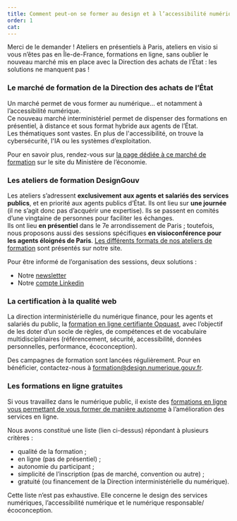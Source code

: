 ```yaml
---
title: Comment peut-on se former au design et à l’accessibilité numérique ?
order: 1
cat: 
---
```



Merci de le demander ! Ateliers en présentiels à Paris, ateliers en visio si vous n’êtes pas en Île-de-France, formations en ligne, sans oublier le nouveau marché mis en place avec la Direction des achats de l’État : les solutions ne manquent pas !

### Le marché de formation de la Direction des achats de l’État

Un marché permet de vous former au numérique... et notamment à l’accessibilité numérique.  
Ce nouveau marché interministériel permet de dispenser des formations en présentiel, à distance et sous format hybride aux agents de l’État.  
Les thématiques sont vastes. En plus de l'accessibilité, on trouve la cybersécurité, l'IA ou les systèmes d’exploitation.

Pour en savoir plus, rendez-vous sur [la page dédiée à ce marché de formation](https://www.economie.gouv.fr/dae/un-nouveau-marche-interministeriel-pour-renforcer-loffre-de-formations-numeriques-destination) sur le site du Ministère de l’économie.

### Les ateliers de formation DesignGouv

Les ateliers s’adressent **exclusivement** **aux agents et salariés des services publics**, et en priorité aux agents publics d’État. Ils ont lieu sur **une journée** (il ne s’agit donc pas d’acquérir une expertise). Ils se passent en comités d’une vingtaine de personnes pour faciliter les échanges.  
Ils ont lieu **en présentiel** dans le 7e arrondissement de Paris ; toutefois, nous proposons aussi des sessions spécifiques **en visioconférence pour les agents éloignés de Paris**.
[Les différents formats de nos ateliers de formation](https://design.numerique.gouv.fr/formations/) sont présentés sur notre site. 

Pour être informé de l’organisation des sessions, deux solutions :
- Notre [newsletter](https://design.numerique.gouv.fr/newsletter)
- Notre [compte Linkedin](https://www.linkedin.com/company/designgouv)

### La certification à la qualité web

La direction interministérielle du numérique finance, pour les agents et salariés du public, la [formation en ligne certifiante Opquast](https://www.opquast.com/certification/), avec l’objectif de les doter d’un socle de règles, de compétences et de vocabulaire multidisciplinaires (référencement, sécurité, accessibilité, données personnelles, performance, écoconception). 

Des campagnes de formation sont lancées régulièrement. Pour en bénéficier, contactez-nous à formation@design.numerique.gouv.fr.

### Les formations en ligne gratuites

Si vous travaillez dans le numérique public, il existe des [formations en ligne vous permettant de vous former de manière autonome](https://design.numerique.gouv.fr/formations/#autres-formations) à l’amélioration des services en ligne. 

Nous avons constitué une liste (lien ci-dessus) répondant à plusieurs critères :

- qualité de la formation ;
- en ligne (pas de présentiel) ;
- autonomie du participant ;
- simplicité de l’inscription (pas de marché, convention ou autre) ;
- gratuité (ou financement de la Direction interministérielle du numérique).

Cette liste n’est pas exhaustive. Elle concerne le design des services numériques, l’accessibilité numérique et le numérique responsable/écoconception.